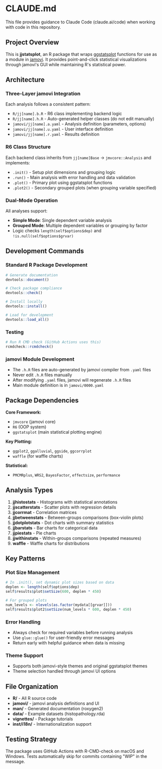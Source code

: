 # CLAUDE.md

This file provides guidance to Claude Code (claude.ai/code) when working with code in this repository.

## Project Overview

This is **jjstatsplot**, an R package that wraps [ggstatsplot](https://indrajeetpatil.github.io/ggstatsplot/) functions for use as a module in [jamovi](https://www.jamovi.org). It provides point-and-click statistical visualizations through jamovi's GUI while maintaining R's statistical power.

## Architecture

### Three-Layer jamovi Integration

Each analysis follows a consistent pattern:
- `R/jj[name].b.R` - R6 class implementing backend logic
- `R/jj[name].h.R` - Auto-generated helper classes (do not edit manually)
- `jamovi/jj[name].a.yaml` - Analysis definition (parameters, options)
- `jamovi/jj[name].u.yaml` - User interface definition
- `jamovi/jj[name].r.yaml` - Results definition

### R6 Class Structure

Each backend class inherits from `jj[name]Base` → `jmvcore::Analysis` and implements:
- `.init()` - Setup plot dimensions and grouping logic
- `.run()` - Main analysis with error handling and data validation
- `.plot()` - Primary plot using ggstatsplot functions
- `.plot2()` - Secondary grouped plots (when grouping variable specified)

### Dual-Mode Operation

All analyses support:
- **Simple Mode**: Single dependent variable analysis
- **Grouped Mode**: Multiple dependent variables or grouping by factor
- Logic checks `length(self$options$dep)` and `!is.null(self$options$grvar)`

## Development Commands

### Standard R Package Development
```r
# Generate documentation
devtools::document()

# Check package compliance
devtools::check()

# Install locally
devtools::install()

# Load for development
devtools::load_all()
```

### Testing
```r
# Run R CMD check (GitHub Actions uses this)
rcmdcheck::rcmdcheck()
```

### jamovi Module Development
- The `.h.R` files are auto-generated by jamovi compiler from `.yaml` files
- Never edit `.h.R` files manually
- After modifying `.yaml` files, jamovi will regenerate `.h.R` files
- Main module definition is in `jamovi/0000.yaml`

## Package Dependencies

**Core Framework:**
- `jmvcore` (jamovi core)
- `R6` (OOP system)
- `ggstatsplot` (main statistical plotting engine)

**Key Plotting:**
- `ggplot2`, `ggalluvial`, `ggside`, `ggcorrplot`
- `waffle` (for waffle charts)

**Statistical:**
- `PMCMRplus`, `WRS2`, `BayesFactor`, `effectsize`, `performance`

## Analysis Types

1. **jjhistostats** - Histograms with statistical annotations
2. **jjscatterstats** - Scatter plots with regression details  
3. **jjcorrmat** - Correlation matrices
4. **jjbetweenstats** - Between-groups comparisons (box-violin plots)
5. **jjdotplotstats** - Dot charts with summary statistics
6. **jjbarstats** - Bar charts for categorical data
7. **jjpiestats** - Pie charts
8. **jjwithinstats** - Within-groups comparisons (repeated measures)
9. **waffle** - Waffle charts for distributions

## Key Patterns

### Plot Size Management
```r
# In .init(), set dynamic plot sizes based on data
deplen <- length(self$options$dep)
self$results$plot$setSize(600, deplen * 450)

# For grouped plots
num_levels <- nlevels(as.factor(mydata[[grvar]]))
self$results$plot2$setSize(num_levels * 600, deplen * 450)
```

### Error Handling
- Always check for required variables before running analysis
- Use `glue::glue()` for user-friendly error messages
- Return early with helpful guidance when data is missing

### Theme Support
- Supports both jamovi-style themes and original ggstatsplot themes
- Theme selection handled through jamovi UI options

## File Organization

- **R/** - All R source code
- **jamovi/** - jamovi analysis definitions and UI
- **man/** - Generated documentation (roxygen2)
- **data/** - Example datasets (histopathology.rda)
- **vignettes/** - Package tutorials
- **inst/i18n/** - Internationalization support

## Testing Strategy

The package uses GitHub Actions with R-CMD-check on macOS and Windows. Tests automatically skip for commits containing "WIP" in the message.